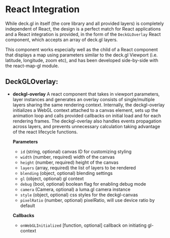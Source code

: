 # React Integration

While deck.gl in itself (the core library and all provided layers) is completely
independent of React, the design is a perfect match for React applications
and a React integration is provided, in the form of the
`DeckGLOverlay` React component, which accepts an array of deck.gl layers.

This component works especially well as the child of a React component that
displays a map using parameters similar to the deck.gl Viewport (i.e.
latitude, longitude, zoom etc), and has been developed side-by-side with the
react-map-gl module.


## DeckGLOverlay:

* **deckgl-overlay**
A react component that takes in viewport parameters, layer instances and
generates an overlay consists of single/multiple layers sharing the same
rendering context. Internally, the deckgl-overlay initializes a WebGL context
attached to a canvas element, sets up the animation loop and calls provided
callbacks on initial load and for each rendering frames. The deckgl-overlay
also handles events propagation across layers, and prevents unnecessary
calculation taking advantage of the react lifecycle functions.

  **Parameters**
  * `id` (string, optional) canvas ID for customizing styling
  * `width` (number, required) width of the canvas
  * `height` (number, required) height of the canvas
  * `layers` (array, required) the list of layers to be rendered
  * `blending` (object, optional) blending settings
  * `gl` (object, optional) gl context
  * `debug` (bool, optional) boolean flag for enabling debug mode
  * `camera` (Camera, optional) a luma.gl camera instance
  * `style` (object, optional) css styles for the deckgl-canvas
  * `pixelRatio` (number, optional) pixelRatio, will use device ratio by default

  **Callbacks**
  * `onWebGLInitialized` [function, optional] callback on initiating gl-context
